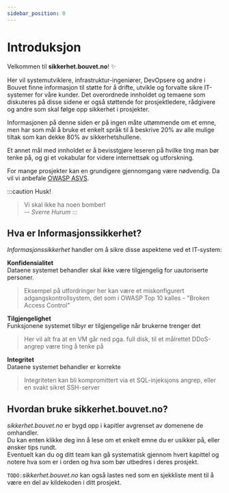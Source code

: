 ```yaml
---
sidebar_position: 0
---
```


# Introduksjon

Velkommen til __sikkerhet.bouvet.no__! :sparkles:

Her vil systemutviklere, infrastruktur-ingeniører, DevOpsere og andre i Bouvet finne informasjon til støtte for å drifte, utvikle og forvalte sikre IT-systemer for våre kunder. Det overordnede innholdet og temaene som diskuteres på disse sidene er også støttende for prosjektledere, rådgivere og andre som skal følge opp sikkerhet i prosjekter.

Informasjonen på denne siden er på ingen måte uttømmende om et emne, men har som mål å bruke et enkelt språk til å beskrive 20% av alle mulige tiltak som kan dekke 80% av sikkerhetshullene.  

Et annet mål med innholdet er å bevisstgjøre leseren på hvilke ting man bør tenke på, og gi et vokabular for videre internettsøk og utforskning.

For mange prosjekter kan en grundigere gjennomgang være nødvendig. Da vil vi anbefale [OWASP ASVS](https://owasp.org/www-project-application-security-verification-standard/).

:::caution Husk!
> Vi skal ikke ha noen bomber!  
-- _Sverre Hurum_
:::

## Hva er Informasjonssikkerhet?

_Informasjonssikkerhet_ handler om å sikre disse aspektene ved et IT-system:
  
__Konfidensialitet__  
Dataene systemet behandler skal ikke være tilgjengelig for uautoriserte personer.
> Eksempel på utfordringer her kan være et miskonfigurert adgangskontrollsystem, det som i OWASP Top 10 kalles - "Broken Access Control"

__Tilgjengelighet__  
Funksjonene systemet tilbyr er tilgjengelige når brukerne trenger det
> Her vil alt fra at en VM går ned pga. full disk, til et målrettet DDoS-angrep være ting å tenke på

__Integritet__  
Dataene systemet behandler er korrekte
> Integriteten kan bli kompromittert via et SQL-injeksjons angrep, eller en svakt sikret SSH-server

## Hvordan bruke sikkerhet.bouvet.no?

_sikkerhet.bouvet.no_ er bygd opp i kapitler avgrenset av domenene de omhandler.  
Du kan enten klikke deg inn å lese om et enkelt emne du er usikker på, eller ønsker tips rundt.  
Eventuelt kan du og ditt team kan gå systematisk gjennom hvert kapittel og notere hva som er i orden og hva som bør utbedres i deres prosjekt.  

`TODO:`_sikkerhet.bouvet.no_ kan også lastes ned som en sjekkliste ment til å være en del av kildekoden i ditt prosjekt.
